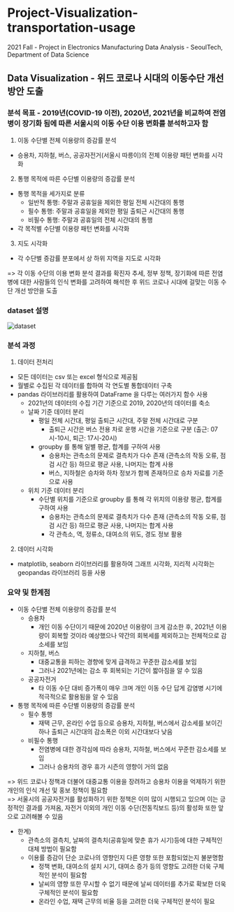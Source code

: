 # Project-Visualization-transportation-usage
2021 Fall - Project in Electronics Manufacturing Data Analysis - SeoulTech, Department of Data Science

## Data Visualization - 위드 코로나 시대의 이동수단 개선 방안 도출
### 분석 목표 - 2019년(COVID-19 이전), 2020년, 2021년을 비교하여 전염병이 장기화 됨에 따른 서울시의 이동 수단 이용 변화를 분석하고자 함
1. 이동 수단별 전체 이용량의 증감률 분석
  - 승용차, 지하철, 버스, 공공자전거(서울시 따릉이)의 전체 이용량 패턴 변화를 시각화  
2. 통행 목적에 따른 수단별 이용량의 증감률 분석  
  - 통행 목적을 세가지로 분류  
    -  일반적 통행: 주말과 공휴일을 제외한 평일 전체 시간대의 통행  
    -  필수 통행: 주말과 공휴일을 제외한 평일 출퇴근 시간대의 통행  
    -  비필수 통행: 주말과 공휴일의 전체 시간대의 통행  
  - 각 목적별 수단별 이용량 패턴 변화를 시각화
3. 지도 시각화
  - 각 수단별 증감률 분포에서 상 하위 지역을 지도로 시각화   

=> 각 이동 수단의 이용 변화 분석 결과를 확진자 추세, 정부 정책, 장기화에 따른 전염병에 대한 사람들의 인식 변화를 고려하여 해석한 후 위드 코로나 시대에 걸맞는 이동 수단 개선 방안을 도출

### dataset 설명
![dataset](https://user-images.githubusercontent.com/46666833/163773725-fd00592d-9fb4-4649-b282-d7226cadcb76.PNG)

### 분석 과정
1. 데이터 전처리
  - 모든 데이터는 csv 또는 excel 형식으로 제공됨
  - 월별로 수집된 각 데이터를 합하여 각 연도별 통합데이터 구축
  - pandas 라이브러리를 활용하여 DataFrame 을 다루는 여러가지 함수 사용
    -  2021년의 데이터의 수집 기간 기준으로 2019, 2020년의 데이터를 축소  
    -  날짜 기준 데이터 분리  
       -  평일 전체 시간대, 평일 출퇴근 시간대, 주말 전체 시간대로 구분  
          -  출퇴근 시간은 버스 전용 차로 운행 시간을 기준으로 구분 (출근: 07시-10시, 퇴근: 17시-20시)  
       -  groupby 를 통해 일별 평균, 합계를 구하여 사용  
          -  승용차는 관측소의 문제로 결측치가 다수 존재 (관측소의 작동 오류, 점검 시간 등) 하므로 평균 사용, 나머지는 합계 사용  
          -  버스, 지하철은 승차와 하차 정보가 함께 존재하므로 승차 자료를 기준으로 사용  
    -  위치 기준 데이터 분리  
       -  수단별 위치를 기준으로 groupby 를 통해 각 위치의 이용량 평균, 합계를 구하여 사용  
          -  승용차는 관측소의 문제로 결측치가 다수 존재 (관측소의 작동 오류, 점검 시간 등) 하므로 평균 사용, 나머지는 합계 사용  
          -  각 관측소, 역, 정류소, 대여소의 위도, 경도 정보 활용  
2. 데이터 시각화
  - matplotlib, seaborn 라이브러리를 활용하여 그래프 시각화, 지리적 시각화는 geopandas 라이브러리 등을 사용

### 요약 및 한계점
- 이동 수단별 전체 이용량의 증감률 분석
  - 승용차
    - 개인 이동 수단이기 때문에 2020년 이용량이 크게 감소한 후, 2021년 이용량이 회복할 것이라 예상했으나 약간의 회복세를 제외하고는 전체적으로 감소세를 보임  
  - 지하철, 버스  
    - 대중교통을 피하는 경향에 맞게 급격하고 꾸준한 감소세를 보임  
    - 그러나 2021년에는 감소 후 회복되는 기간이 짧아짐을 알 수 있음  
  - 공공자전거
    - 타 이동 수단 대비 증가폭이 매우 크며 개인 이동 수단 답게 감염병 시기에 적극적으로 활용됨을 알 수 있음  
- 통행 목적에 따른 수단별 이용량의 증감률 분석
  - 필수 통행  
    - 재택 근무, 온라인 수업 등으로 승용차, 지하철, 버스에서 감소세를 보이긴 하나 출퇴근 시간대의 감소폭은 이외 시간대보다 낮음  
  - 비필수 통행  
    - 전염병에 대한 경각심에 따라 승용차, 지하철, 버스에서 꾸준한 감소세를 보임  
    - 그러나 승용차의 경우 휴가 시즌의 영향이 거의 없음    

=> 위드 코로나 정책과 더불어 대중교통 이용을 장려하고 승용차 이용을 억제하기 위한 개인의 인식 개선 및 홍보 정책이 필요함  
=> 서울시의 공공자전거를 활성화하기 위한 정책은 이미 많이 시행되고 있으며 이는 긍정적인 결과를 가져옴, 자전거 이외의 개인 이동 수단(전동킥보드 등)의 활성화 또한 앞으로 고려해볼 수 있음

- 한계)
  - 관측소의 결측치, 날짜의 결측치(공휴일에 맞춘 휴가 시기)등에 대한 구체적인 대체 방법이 필요함
  - 이용률 증감이 단순 코로나의 영향인지 다른 영향 또한 포함되었는지 불분명함
    - 정책 변화, 대여소의 설치 시기, 대여소 증가 등의 영향도 고려한 더욱 구체적인 분석이 필요함
    - 날씨의 영향 또한 무시할 수 없기 때문에 날씨 데이터를 추가로 확보한 더욱 구체적인 분석이 필요함
    - 온라인 수업, 재택 근무의 비율 등을 고려한 더욱 구체적인 분석이 필요
